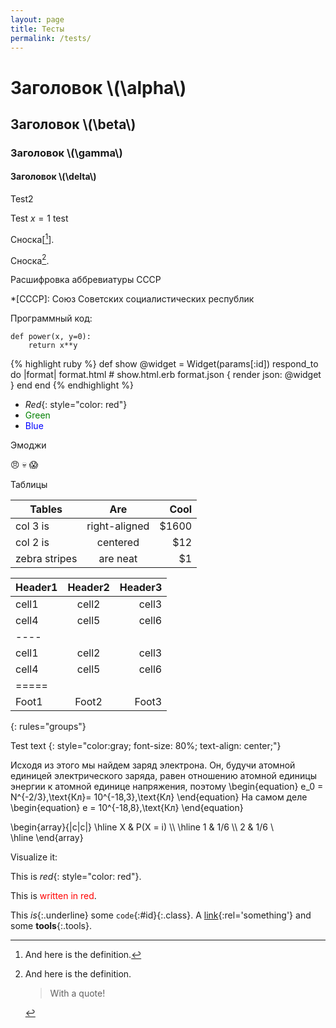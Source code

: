 ```yaml
---
layout: page
title: Тесты
permalink: /tests/
---
```

# Заголовок \\(\alpha\\)

## Заголовок \\(\beta\\)

### Заголовок \\(\gamma\\)

#### Заголовок \\(\delta\\)

Test2

Test $x=1$ test

Сноска[[^1]].


Сноска[^2].


Расшифровка аббревиатуры СССР

*[СССР]: Союз Советских социалистических республик


Программный код:

    def power(x, y=0):
    	return x**y


{% highlight ruby %}
def show
  @widget = Widget(params[:id])
  respond_to do |format|
    format.html # show.html.erb
    format.json { render json: @widget }
  end
end
{% endhighlight %}


+   *Red*{: style="color: red"}
+   <span style="color: green">Green</span>
+   <span style="color: blue">Blue</span>

Эмоджи

:angry: :skull: :scream:

Таблицы

| Tables        | Are           | Cool  |
| ------------- |:-------------:| -----:|
| col 3 is      | right-aligned | $1600 |
| col 2 is      | centered      |   $12 |
| zebra stripes | are neat      |    $1 |



| Header1     | Header2    | Header3    |
|:--------|:-------:|--------:|
| cell1   | cell2   | cell3   |
| cell4   | cell5   | cell6   |
|----
| cell1   | cell2   | cell3   |
| cell4   | cell5   | cell6   |
|=====
| Foot1   | Foot2   | Foot3
{: rules="groups"}


Test text
{: style="color:gray; font-size: 80%; text-align: center;"}

Исходя из этого мы найдем заряд электрона. Он, будучи атомной единицей электрического заряда, равен отношению атомной единицы энергии к атомной единице напряжения, поэтому
\begin{equation}
e_0 = N^{-2/3}\,\text{Кл}=  10^{-18,3}\,\text{Кл}
\end{equation} 
На самом деле
\begin{equation}
e =  10^{-18,8}\,\text{Кл}
\end{equation}


\begin{array}{|c|c|}
  \hline 
  X  & P(X = i) \\\ 
  \hline
  1  & 1/6 \\\ 
  2  & 1/6 \\\
  \hline
\end{array}

Visualize it:


[^2]:
    And here is the definition.

    > With a quote!


This is *red*{: style="color: red"}.

This is <span style="color: red">written in
red</span>.

This *is*{:.underline} some `code`{:#id}{:.class}.
A [link](test.html){:rel='something'} and some **tools**{:.tools}.


[^1]: And here is the definition.
